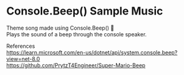 # Console.Beep() Sample Music
Theme song made using Console.Beep() 🎵   
Plays the sound of a beep through the console speaker.   


References   
https://learn.microsoft.com/en-us/dotnet/api/system.console.beep?view=net-8.0   
https://github.com/PrytzT4Engineer/Super-Mario-Beep   
